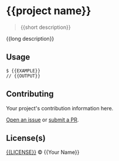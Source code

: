 # {{project name}}

> {{short description}}

{{long description}}

## Usage

```shell
$ {{EXAMPLE}}
// {{OUTPUT}}
```

## Contributing

Your project's contribution information here.

[Open an issue](https://github.com/your/project/issues?q=is%3Aissue+is%3Aopen+sort%3Aupdated-desc) or [submit a PR](https://github.com/your/project/pulls?q=is%3Apr+is%3Aopen+sort%3Aupdated-desc).

## License(s)

[{{LICENSE}}](LICENSE) © {{Your Name}}